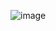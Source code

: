 ![image](https://user-images.githubusercontent.com/74219096/133872006-cb869293-a4dd-4765-a446-a4948f6934c2.png)
